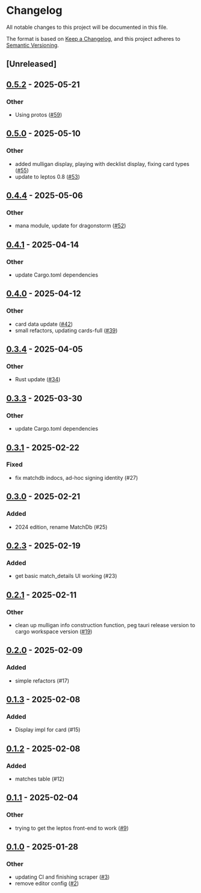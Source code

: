 # Changelog

All notable changes to this project will be documented in this file.

The format is based on [Keep a Changelog](https://keepachangelog.com/en/1.0.0/),
and this project adheres to [Semantic Versioning](https://semver.org/spec/v2.0.0.html).

## [Unreleased]

## [0.5.2](https://github.com/gazure/arenabuddy/compare/arenabuddy_core-v0.5.1...arenabuddy_core-v0.5.2) - 2025-05-21

### Other

- Using protos ([#59](https://github.com/gazure/arenabuddy/pull/59))

## [0.5.0](https://github.com/gazure/arenabuddy/compare/arenabuddy_core-v0.4.4...arenabuddy_core-v0.5.0) - 2025-05-10

### Other

- added mulligan display, playing with decklist display, fixing card types ([#55](https://github.com/gazure/arenabuddy/pull/55))
- update to leptos 0.8 ([#53](https://github.com/gazure/arenabuddy/pull/53))

## [0.4.4](https://github.com/gazure/arenabuddy/compare/arenabuddy_core-v0.4.3...arenabuddy_core-v0.4.4) - 2025-05-06

### Other

- mana module, update for dragonstorm ([#52](https://github.com/gazure/arenabuddy/pull/52))

## [0.4.1](https://github.com/gazure/arenabuddy/compare/arenabuddy_core-v0.4.0...arenabuddy_core-v0.4.1) - 2025-04-14

### Other

- update Cargo.toml dependencies

## [0.4.0](https://github.com/gazure/arenabuddy/compare/arenabuddy_core-v0.3.4...arenabuddy_core-v0.4.0) - 2025-04-12

### Other

- card data update ([#42](https://github.com/gazure/arenabuddy/pull/42))
- small refactors, updating cards-full ([#39](https://github.com/gazure/arenabuddy/pull/39))

## [0.3.4](https://github.com/gazure/arenabuddy/compare/arenabuddy_core-v0.3.3...arenabuddy_core-v0.3.4) - 2025-04-05

### Other

- Rust update ([#34](https://github.com/gazure/arenabuddy/pull/34))

## [0.3.3](https://github.com/gazure/arenabuddy/compare/arenabuddy_core-v0.3.2...arenabuddy_core-v0.3.3) - 2025-03-30

### Other

- update Cargo.toml dependencies

## [0.3.1](https://github.com/gazure/arenabuddy/compare/arenabuddy_core-v0.3.0...arenabuddy_core-v0.3.1) - 2025-02-22

### Fixed

- fix matchdb indocs, ad-hoc signing identity (#27)

## [0.3.0](https://github.com/gazure/arenabuddy/compare/arenabuddy_core-v0.2.3...arenabuddy_core-v0.3.0) - 2025-02-21

### Added

- 2024 edition, rename MatchDb (#25)

## [0.2.3](https://github.com/gazure/arenabuddy/compare/arenabuddy_core-v0.2.2...arenabuddy_core-v0.2.3) - 2025-02-19

### Added

- get basic match_details UI working (#23)

## [0.2.1](https://github.com/gazure/arenabuddy/compare/arenabuddy_core-v0.2.0...arenabuddy_core-v0.2.1) - 2025-02-11

### Other

- clean up mulligan info construction function, peg tauri release version to cargo workspace version ([#19](https://github.com/gazure/arenabuddy/pull/19))

## [0.2.0](https://github.com/gazure/arenabuddy/compare/arenabuddy_core-v0.1.3...arenabuddy_core-v0.2.0) - 2025-02-09

### Added

- simple refactors (#17)

## [0.1.3](https://github.com/gazure/arenabuddy/compare/arenabuddy_core-v0.1.2...arenabuddy_core-v0.1.3) - 2025-02-08

### Added

- Display impl for card (#15)

## [0.1.2](https://github.com/gazure/arenabuddy/compare/arenabuddy_core-v0.1.1...arenabuddy_core-v0.1.2) - 2025-02-08

### Added

- matches table (#12)

## [0.1.1](https://github.com/gazure/arenabuddy/compare/arenabuddy_core-v0.1.0...arenabuddy_core-v0.1.1) - 2025-02-04

### Other

- trying to get the leptos front-end to work ([#9](https://github.com/gazure/arenabuddy/pull/9))

## [0.1.0](https://github.com/gazure/arenabuddy/releases/tag/arenabuddy_core-v0.1.0) - 2025-01-28

### Other

- updating CI and finishing scraper ([#3](https://github.com/gazure/arenabuddy/pull/3))
- remove editor config ([#2](https://github.com/gazure/arenabuddy/pull/2))
